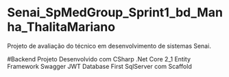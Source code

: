 # Senai_SpMedGroup_Sprint1_bd_Manha_ThalitaMariano

Projeto de avaliação do técnico em desenvolvimento de sistemas Senai.


#Backend
Projeto Desenvolvido com CSharp .Net Core 2_1
Entity Framework
Swagger
JWT
Database First SqlServer com Scaffold


